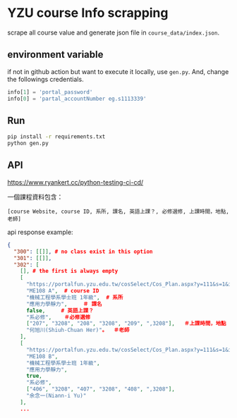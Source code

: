# YZU course Info scrapping

scrape all course value and generate json file in `course_data/index.json`.

## environment variable

if not in github action but want to execute it locally, use `gen.py`.
And, change the followings credentials.

```python
info[1] = 'portal_password'
info[0] = 'partal_accountNumber eg.s1113339'
```

## Run

```sh
pip install -r requirements.txt
python gen.py
```

## API

https://www.ryankert.cc/python-testing-ci-cd/


一個課程資料包含：
```
[course Website, course ID, 系所, 課名, 英語上課？, 必修選修, 上課時間，地點, 老師]
```

api response example:
```json
{
  "300": [[]], # no class exist in this option
  "301": [[]],
  "302": [
    [], # the first is always empty
    [
      "https://portalfun.yzu.edu.tw/cosSelect/Cos_Plan.aspx?y=111&s=1&id=ME108&c=A",  # course Website
      "ME108 A",  # course ID
      "機械工程學系學士班 1年級",  # 系所
      "應用力學靜力",     ＃ 課名
      false,     # 英語上課？
      "系必修",    ＃必修選修
      ["207", "3208", "208", "3208", "209", ",3208"],   ＃上課時間，地點
      "何旭川(Shiuh-Chuan Her)"。  ＃老師
    ],
    [
      "https://portalfun.yzu.edu.tw/cosSelect/Cos_Plan.aspx?y=111&s=1&id=ME108&c=B",
      "ME108 B",
      "機械工程學系學士班 1年級",
      "應用力學靜力",
      true,
      "系必修",
      ["406", "3208", "407", "3208", "408", ",3208"],
      "余念一(Niann-i Yu)"
    ],
    ...
```
